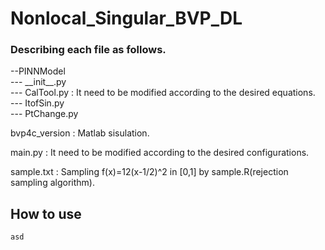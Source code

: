 # Nonlocal_Singular_BVP_DL

### Describing each file as follows.  

--PINNModel  
    --- \_\_init\_\_.py  
    --- CalTool.py : It need to be modified according to the desired equations.  
    --- ItofSin.py  
    --- PtChange.py   
          
          
bvp4c_version : Matlab sisulation.  


main.py : It need to be modified according to the desired configurations.  


sample.txt : Sampling f(x)=12(x-1/2)^2 in [0,1] by sample.R(rejection sampling algorithm).  



## How to use 
    asd
